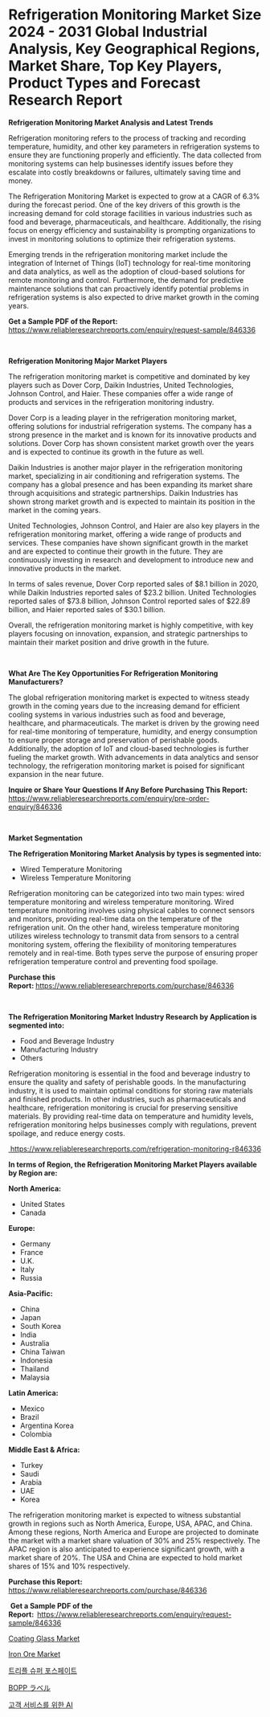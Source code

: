 <p><h1>Refrigeration Monitoring Market Size 2024 - 2031 Global Industrial Analysis, Key Geographical Regions, Market Share, Top Key Players, Product Types and Forecast Research Report</h1></p><p><strong>Refrigeration Monitoring Market Analysis and Latest Trends</strong></p>
<p><p>Refrigeration monitoring refers to the process of tracking and recording temperature, humidity, and other key parameters in refrigeration systems to ensure they are functioning properly and efficiently. The data collected from monitoring systems can help businesses identify issues before they escalate into costly breakdowns or failures, ultimately saving time and money.</p><p>The Refrigeration Monitoring Market is expected to grow at a CAGR of 6.3% during the forecast period. One of the key drivers of this growth is the increasing demand for cold storage facilities in various industries such as food and beverage, pharmaceuticals, and healthcare. Additionally, the rising focus on energy efficiency and sustainability is prompting organizations to invest in monitoring solutions to optimize their refrigeration systems.</p><p>Emerging trends in the refrigeration monitoring market include the integration of Internet of Things (IoT) technology for real-time monitoring and data analytics, as well as the adoption of cloud-based solutions for remote monitoring and control. Furthermore, the demand for predictive maintenance solutions that can proactively identify potential problems in refrigeration systems is also expected to drive market growth in the coming years.</p></p>
<p><strong>Get a Sample PDF of the Report:&nbsp;</strong> <a href="https://www.reliableresearchreports.com/enquiry/request-sample/846336">https://www.reliableresearchreports.com/enquiry/request-sample/846336</a></p>
<p>&nbsp;</p>
<p><strong>Refrigeration Monitoring Major Market Players</strong></p>
<p><p>The refrigeration monitoring market is competitive and dominated by key players such as Dover Corp, Daikin Industries, United Technologies, Johnson Control, and Haier. These companies offer a wide range of products and services in the refrigeration monitoring industry.</p><p>Dover Corp is a leading player in the refrigeration monitoring market, offering solutions for industrial refrigeration systems. The company has a strong presence in the market and is known for its innovative products and solutions. Dover Corp has shown consistent market growth over the years and is expected to continue its growth in the future as well.</p><p>Daikin Industries is another major player in the refrigeration monitoring market, specializing in air conditioning and refrigeration systems. The company has a global presence and has been expanding its market share through acquisitions and strategic partnerships. Daikin Industries has shown strong market growth and is expected to maintain its position in the market in the coming years.</p><p>United Technologies, Johnson Control, and Haier are also key players in the refrigeration monitoring market, offering a wide range of products and services. These companies have shown significant growth in the market and are expected to continue their growth in the future. They are continuously investing in research and development to introduce new and innovative products in the market.</p><p>In terms of sales revenue, Dover Corp reported sales of $8.1 billion in 2020, while Daikin Industries reported sales of $23.2 billion. United Technologies reported sales of $73.8 billion, Johnson Control reported sales of $22.89 billion, and Haier reported sales of $30.1 billion.</p><p>Overall, the refrigeration monitoring market is highly competitive, with key players focusing on innovation, expansion, and strategic partnerships to maintain their market position and drive growth in the future.</p></p>
<p>&nbsp;</p>
<p><strong>What Are The Key Opportunities For Refrigeration Monitoring Manufacturers?</strong></p>
<p><p>The global refrigeration monitoring market is expected to witness steady growth in the coming years due to the increasing demand for efficient cooling systems in various industries such as food and beverage, healthcare, and pharmaceuticals. The market is driven by the growing need for real-time monitoring of temperature, humidity, and energy consumption to ensure proper storage and preservation of perishable goods. Additionally, the adoption of IoT and cloud-based technologies is further fueling the market growth. With advancements in data analytics and sensor technology, the refrigeration monitoring market is poised for significant expansion in the near future.</p></p>
<p><strong>Inquire or Share Your Questions If Any Before Purchasing This Report:</strong> <a href="https://www.reliableresearchreports.com/enquiry/pre-order-enquiry/846336">https://www.reliableresearchreports.com/enquiry/pre-order-enquiry/846336</a></p>
<p>&nbsp;</p>
<p><strong>Market Segmentation</strong></p>
<p><strong>The Refrigeration Monitoring Market Analysis by types is segmented into:</strong></p>
<p><ul><li>Wired Temperature Monitoring</li><li>Wireless Temperature Monitoring</li></ul></p>
<p><p>Refrigeration monitoring can be categorized into two main types: wired temperature monitoring and wireless temperature monitoring. Wired temperature monitoring involves using physical cables to connect sensors and monitors, providing real-time data on the temperature of the refrigeration unit. On the other hand, wireless temperature monitoring utilizes wireless technology to transmit data from sensors to a central monitoring system, offering the flexibility of monitoring temperatures remotely and in real-time. Both types serve the purpose of ensuring proper refrigeration temperature control and preventing food spoilage.</p></p>
<p><strong>Purchase this Report:&nbsp;</strong><a href="https://www.reliableresearchreports.com/purchase/846336">https://www.reliableresearchreports.com/purchase/846336</a></p>
<p>&nbsp;</p>
<p><strong>The Refrigeration Monitoring Market Industry Research by Application is segmented into:</strong></p>
<p><ul><li>Food and Beverage Industry</li><li>Manufacturing Industry</li><li>Others</li></ul></p>
<p><p>Refrigeration monitoring is essential in the food and beverage industry to ensure the quality and safety of perishable goods. In the manufacturing industry, it is used to maintain optimal conditions for storing raw materials and finished products. In other industries, such as pharmaceuticals and healthcare, refrigeration monitoring is crucial for preserving sensitive materials. By providing real-time data on temperature and humidity levels, refrigeration monitoring helps businesses comply with regulations, prevent spoilage, and reduce energy costs.</p></p>
<p><a href="https://www.reliableresearchreports.com/refrigeration-monitoring-r846336">&nbsp;https://www.reliableresearchreports.com/refrigeration-monitoring-r846336</a></p>
<p><strong>In terms of Region, the Refrigeration Monitoring Market Players available by Region are:</strong></p>
<p>
    <p> <strong> North America: </strong>
        <ul>
            <li>United States</li>
            <li>Canada</li>
        </ul>
        </p> 
    <p> <strong> Europe: </strong>
        <ul>
            <li>Germany</li>
            <li>France</li>
            <li>U.K.</li>
            <li>Italy</li>
            <li>Russia</li>
        </ul>
        </p> 
    <p> <strong> Asia-Pacific: </strong>
        <ul>
            <li>China</li>
            <li>Japan</li>
            <li>South Korea</li>
            <li>India</li>
            <li>Australia</li>
            <li>China Taiwan</li>
            <li>Indonesia</li>
            <li>Thailand</li>
            <li>Malaysia</li>
        </ul>
        </p> 
    <p> <strong> Latin America: </strong>
        <ul>
            <li>Mexico</li>
            <li>Brazil</li>
            <li>Argentina Korea</li>
            <li>Colombia</li>
        </ul>
        </p> 
    <p> <strong> Middle East & Africa: </strong>
        <ul>
            <li>Turkey</li>
            <li>Saudi</li>
            <li>Arabia</li>
            <li>UAE</li>
            <li>Korea</li>
        </ul>
    </p>
    </p>
<p><p>The refrigeration monitoring market is expected to witness substantial growth in regions such as North America, Europe, USA, APAC, and China. Among these regions, North America and Europe are projected to dominate the market with a market share valuation of 30% and 25% respectively. The APAC region is also anticipated to experience significant growth, with a market share of 20%. The USA and China are expected to hold market shares of 15% and 10% respectively.</p></p>
<p><strong>Purchase this Report: </strong><a href="https://www.reliableresearchreports.com/purchase/846336">https://www.reliableresearchreports.com/purchase/846336</a></p>
<p>&nbsp;<strong>Get a Sample PDF of the Report:&nbsp;&nbsp;</strong><a href="https://www.reliableresearchreports.com/enquiry/request-sample/846336">https://www.reliableresearchreports.com/enquiry/request-sample/846336</a></p>
<p><strong></strong></p>
<p><p><a href="https://issuu.com/reportprime-2/docs/coating-glass-market-size-2030.pptx">Coating Glass Market</a></p><p><a href="https://issuu.com/reportprime-2/docs/iron-ore-market-size-2030.pptx">Iron Ore Market</a></p><p><a href="https://github.com/royErdmtyan906778/Market-Research-Report-List-1/blob/main/763270830010.md">트리플 슈퍼 포스페이트</a></p><p><a href="https://medium.com/@saigekulas/bopp%E3%83%A9%E3%83%99%E3%83%AB%E5%B8%82%E5%A0%B4%E3%81%AE%E5%88%86%E6%9E%90%E3%81%8A%E3%82%88%E3%81%B32024%E5%B9%B4%E3%81%8B%E3%82%892031%E5%B9%B4%E3%81%BE%E3%81%A7%E3%81%AE%E6%9C%9F%E9%96%93%E3%81%AE%E3%82%B5%E3%82%A4%E3%82%BA%E4%BA%88%E6%B8%AC-1276efdd16b2">BOPP ラベル</a></p><p><a href="https://medium.com/@bustersipes981/%EC%9D%B8%EA%B3%B5-%EC%A7%80%EB%8A%A5-%EA%B3%A0%EA%B0%9D-%EC%84%9C%EB%B9%84%EC%8A%A4-%EC%8B%9C%EC%9E%A5-%EA%B7%9C%EB%AA%A8-cagr-%ED%8A%B8%EB%A0%8C%EB%93%9C-2024-2030-1bc13aff836e">고객 서비스를 위한 AI</a></p></p>